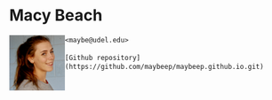 # Macy Beach

<heading>
    <img src="mugshot.jpeg" alt="MacyBeach" style="float:left;padding:0px25px0px0px;width:100px;height:100px;">

    <maybe@udel.edu>

    [Github repository](https://github.com/maybeep/maybeep.github.io.git)
</heading>

